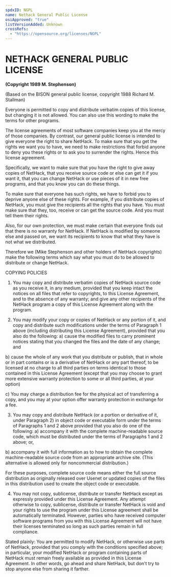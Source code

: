 ```yaml
---
spdxID: NGPL
name: Nethack General Public License
osiApproved: "true"
listVersionAdded: Unknown
crossRefs: 
  - "https://opensource.org/licenses/NGPL"
---
```


# NETHACK GENERAL PUBLIC LICENSE

**(Copyright 1989 M. Stephenson)**

(Based on the BISON general public license, copyright 1988 Richard M. Stallman)

Everyone is permitted to copy and distribute verbatim copies of this license, but changing it is not allowed. You can also use this wording to make the terms for other programs.

The license agreements of most software companies keep you at the mercy of those companies. By contrast, our general public license is intended to give everyone the right to share NetHack. To make sure that you get the rights we want you to have, we need to make restrictions that forbid anyone to deny you these rights or to ask you to surrender the rights. Hence this license agreement.

Specifically, we want to make sure that you have the right to give away copies of NetHack, that you receive source code or else can get it if you want it, that you can change NetHack or use pieces of it in new free programs, and that you know you can do these things.

To make sure that everyone has such rights, we have to forbid you to deprive anyone else of these rights. For example, if you distribute copies of NetHack, you must give the recipients all the rights that you have. You must make sure that they, too, receive or can get the source code. And you must tell them their rights.

Also, for our own protection, we must make certain that everyone finds out that there is no warranty for NetHack. If NetHack is modified by someone else and passed on, we want its recipients to know that what they have is not what we distributed.

Therefore we (Mike Stephenson and other holders of NetHack copyrights) make the following terms which say what you must do to be allowed to distribute or change NetHack.

COPYING POLICIES

1. You may copy and distribute verbatim copies of NetHack source code as you receive it, in any medium, provided that you keep intact the notices on all files that refer to copyrights, to this License Agreement, and to the absence of any warranty; and give any other recipients of the NetHack program a copy of this License Agreement along with the program.

2. You may modify your copy or copies of NetHack or any portion of it, and copy and distribute such modifications under the terms of Paragraph 1 above (including distributing this License Agreement), provided that you also do the following:
  a) cause the modified files to carry prominent notices stating that you changed the files and the date of any change; and

  b) cause the whole of any work that you distribute or publish, that in whole or in part contains or is a derivative of NetHack or any part thereof, to be licensed at no charge to all third parties on terms identical to those contained in this License Agreement (except that you may choose to grant more extensive warranty protection to some or all third parties, at your option)

  c) You may charge a distribution fee for the physical act of transferring a copy, and you may at your option offer warranty protection in exchange for a fee.

3. You may copy and distribute NetHack (or a portion or derivative of it, under Paragraph 2) in object code or executable form under the terms of Paragraphs 1 and 2 above provided that you also do one of the following:
  a) accompany it with the complete machine-readable source code, which must be distributed under the terms of Paragraphs 1 and 2 above; or,

  b) accompany it with full information as to how to obtain the complete machine-readable source code from an appropriate archive site. (This alternative is allowed only for noncommercial distribution.)

  For these purposes, complete source code means either the full source distribution as originally released over Usenet or updated copies of the files in this distribution used to create the object code or executable.

4. You may not copy, sublicense, distribute or transfer NetHack except as expressly provided under this License Agreement. Any attempt otherwise to copy, sublicense, distribute or transfer NetHack is void and your rights to use the program under this License agreement shall be automatically terminated. However, parties who have received computer software programs from you with this License Agreement will not have their licenses terminated so long as such parties remain in full compliance.

Stated plainly: You are permitted to modify NetHack, or otherwise use parts of NetHack, provided that you comply with the conditions specified above; in particular, your modified NetHack or program containing parts of NetHack must remain freely available as provided in this License Agreement. In other words, go ahead and share NetHack, but don't try to stop anyone else from sharing it farther.
